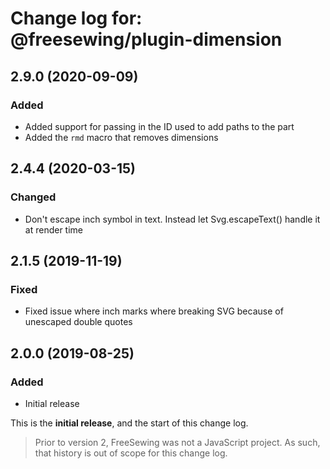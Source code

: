 # Change log for: @freesewing/plugin-dimension


## 2.9.0 (2020-09-09)

### Added

 - Added support for passing in the ID used to add paths to the part
 - Added the `rmd` macro that removes dimensions

## 2.4.4 (2020-03-15)

### Changed

 - Don't escape inch symbol in text. Instead let Svg.escapeText() handle it at render time

## 2.1.5 (2019-11-19)

### Fixed

 - Fixed issue where inch marks where breaking SVG because of unescaped double quotes

## 2.0.0 (2019-08-25)

### Added

 - Initial release


This is the **initial release**, and the start of this change log.

> Prior to version 2, FreeSewing was not a JavaScript project.
> As such, that history is out of scope for this change log.

